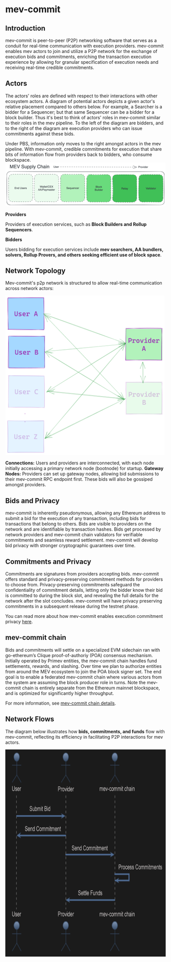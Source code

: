 # mev-commit

## Introduction
mev-commit is peer-to-peer (P2P) networking software that serves as a conduit for real-time communication with execution providers. mev-commit enables mev actors to join and utilize a P2P network for the exchange of execution bids and commitments, enriching the transaction execution experience by allowing for granular specification of execution needs and receiving real-time credible commitments.

## Actors

The actors' roles are defined with respect to their interactions with other ecosystem actors. A diagram of potential actors depicts a given actor's relative placement compared to others below. For example, a Searcher is a bidder for a Sequencer; but that same Sequencer can be a bidder for a block builder. Thus it's best to think of actors' roles in mev-commit similar to their roles in the mev pipeline. To the left of the diagram are bidders, and to the right of the diagram are execution providers who can issue commitments against these bids.

Under PBS, information only moves to the right amongst actors in the mev pipeline. With mev-commit, credible commitments for execution that share bits of information flow from providers back to bidders, who consume blockspace.
![](public/mev-supply-chain.png)

**Providers**

Providers of execution services, such as **Block Builders and Rollup Sequencers**.

**Bidders**

Users bidding for execution services include **mev searchers, AA bundlers, solvers, Rollup Provers, and others seeking efficient use of block space**.

## Network Topology

Mev-commit's p2p network is structured to allow real-time communication across network actors:

<img src="public/topology.png" alt="Topology" width="500" height="500"/>

**Connections:** Users and providers are interconnected, with each node initially accessing a primary network node (bootnode) for startup.
**Gateway Nodes:** Providers can set up gateway nodes, allowing bid submissions to their mev-commit RPC endpoint first. These bids will also be gossiped amongst providers.

## Bids and Privacy

mev-commit is inherently pseudonymous, allowing any Ethereum address to submit a bid for the execution of any transaction, including bids for transactions that belong to others. Bids are visible to providers on the network and are identifiable by transaction hashes. Bids get processed by network providers and mev-commit chain validators for verifiable commitments and seamless reward settlement. mev-commit will develop bid privacy with stronger cryptographic guarantees over time.

## Commitments and Privacy

Commitments are signatures from providers accepting bids. mev-commit offers standard and privacy-preserving commitment methods for providers to choose from. Privacy-preserving commitments safeguard the confidentiality of commitment details, letting only the bidder know their bid is committed to during the block slot, and revealing the full details for the network after the slot concludes. mev-commit will have privacy preserving commitments in a subsequent release during the testnet phase.

You can read more about how mev-commit enables execution commitment privacy [here](https://mirror.xyz/0xB456F9deb9bB6f545f91Ce2949C458c3A723659e/1gjUCw9tCUDZ2U71N-6IkINeJYyhuTdC7WeVeBam-fM).
 
## mev-commit chain

Bids and commitments will settle on a specialized EVM sidechain ran with go-ethereum’s Clique proof-of-authoriy (POA) consensus mechanism. Initially operated by Primev entities, the mev-commit chain handles fund settlements, rewards, and slashing. Over time we plan to authorize entities from around the MEV ecosystem to join the POA block signer set. The end goal is to enable a federated mev-commit chain where various actors from the system are assuming the block producer role in turns. Note the mev-commit chain is entirely separate from the Ethereum mainnet blockspace, and is optimized for significantly higher throughput.

For more information, see [mev-commit chain details](mev-commit-chain.md).

## Network Flows

The diagram below illustrates how **bids, commitments, and funds** flow with mev-commit, reflecting its efficiency in facilitating P2P interactions for mev actors.

<img src="public/flow.png" alt="Topology" width="750" height="650"/>
